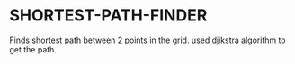# SHORTEST-PATH-FINDER
Finds shortest path between 2 points in the grid.
used djikstra algorithm to get the path.
